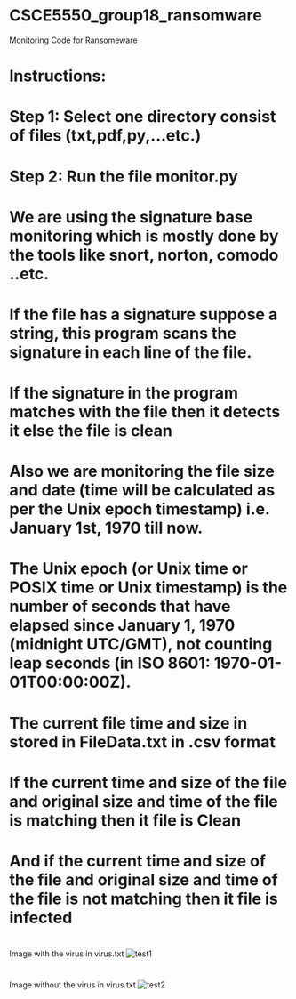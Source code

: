 # CSCE5550_group18_ransomware
Monitoring Code for Ransomeware


# Instructions:
# Step 1: Select one directory consist of files (txt,pdf,py,...etc.)
#
# Step 2: Run the file monitor.py
#
# We are using the signature base monitoring which is mostly done by the tools like snort, norton, comodo ..etc.

# If the file has a signature suppose a string, this program scans the signature in each line of the file.
# If the signature in the program matches with the file then it detects it else the file is clean
#
# Also we are monitoring the file size and date (time will be calculated as per the Unix epoch timestamp) i.e. January 1st, 1970 till now.
# The Unix epoch (or Unix time or POSIX time or Unix timestamp) is the number of seconds that have elapsed since January 1, 1970 (midnight UTC/GMT), not counting leap seconds (in ISO 8601: 1970-01-01T00:00:00Z).
#
# The current file time and size in stored in FileData.txt in .csv format
# If the current time and size of the file and original size and time of the file is matching then it file is Clean
# And if the current time and size of the file and original size and time of the file is not matching then it file is infected
#
Image with the virus in virus.txt
![test1](https://user-images.githubusercontent.com/53267660/202780012-6e88c7b5-d141-4595-84c7-64b33f523295.jpg)
#
Image without the virus in virus.txt
![test2](https://user-images.githubusercontent.com/53267660/202780016-b26ee48e-0b96-454a-b83f-6a0c4afd6414.jpg)
